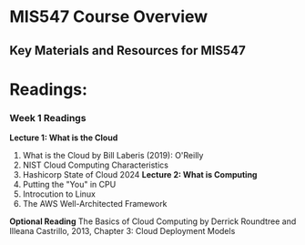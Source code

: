 # MIS547 Course Overview
## Key Materials and Resources for MIS547


# Readings:
### Week 1 Readings
**Lecture 1: What is the Cloud**
1. What is the Cloud by Bill Laberis (2019): O'Reilly
2. NIST Cloud Computing Characteristics
3. Hashicorp State of Cloud 2024
**Lecture 2: What is Computing**
1. Putting the "You" in CPU
2. Introcution to Linux
3. The AWS Well-Architected Framework

**Optional Reading**
The Basics of Cloud Computing by Derrick Roundtree and Illeana Castrillo, 2013, Chapter 3: Cloud Deployment Models

